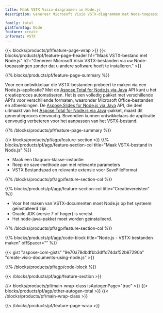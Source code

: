 ```yaml
---
title: Maak VSTX Visio-diagrammen in Node.js
description: Genereer Microsoft Visio VSTX-diagrammen met Node-toepassingen zonder Microsoft Office te gebruiken. 

family: total
platformtag: Node
feature: create
informat: VSTX
---
```

{{< blocks/products/pf/feature-page-wrap >}}
{{< blocks/products/pf/feature-page-header h1="Maak VSTX-bestand met Node.js" h2="Genereer Microsoft Visio VSTX-bestanden via uw Node-toepassingen zonder dat u andere software hoeft te installeren." >}}

{{% blocks/products/pf/feature-page-summary %}}

Voor een ontwikkelaar die VSTX-bestanden probeert te maken via een Node.js-applicatie? Met de [Aspose.Total for Node.js via Java](https://products.aspose.com/total/nl/nodejs-java/) API kunt u het creatieproces automatiseren. Het is een volledig pakket met verschillende API's voor verschillende formaten, waaronder Microsoft Office-bestanden en afbeeldingen. De [Aspose.Slides for Node.js via Java](https://products.aspose.com/slides/nl/nodejs-java/) API, die deel uitmaakt van het [Aspose.Total for Node.js via Java](https://products.aspose.com/total/nl/nodejs-java/)-pakket, maakt dit generatieproces eenvoudig. Bovendien kunnen ontwikkelaars de applicatie eenvoudig verbeteren voor het aanpassen van het VSTX-bestand. 

{{% /blocks/products/pf/feature-page-summary %}}

{{< blocks/products/pf/agp/feature-section >}}
{{% blocks/products/pf/agp/feature-section-col title="Maak VSTX-bestand in Node.js" %}}

- Maak een Diagram-klasse-instantie.
- Roep de save-methode aan met relevante parameters
- VSTX Bestandspad en relevante extensie voor SaveFileFormat

{{% /blocks/products/pf/agp/feature-section-col %}}

{{% blocks/products/pf/agp/feature-section-col title="Creatievereisten" %}}

- Voor het maken van VSTX-documenten moet Node.js op het systeem geïnstalleerd zijn.
- Oracle JDK (versie 7 of hoger) is vereist.
- Het node-java-pakket moet worden geïnstalleerd.

{{% /blocks/products/pf/agp/feature-section-col %}}

{{% blocks/products/pf/agp/code-block title="Node.js - VSTX-bestanden maken" offSpacer="" %}}

{{< gist "aspose-com-gists" "9e70a78dbdfbb3dffd74daf52b97290a" "create-visio-documents-using-node.js" >}}

{{% /blocks/products/pf/agp/code-block %}}

{{< /blocks/products/pf/agp/feature-section >}}

{{< blocks/products/pf/main-wrap-class isAutogenPage="true" >}}
{{< blocks/products/pf/agp/other-autogen-total >}}
{{< /blocks/products/pf/main-wrap-class >}}

{{< /blocks/products/pf/feature-page-wrap >}}